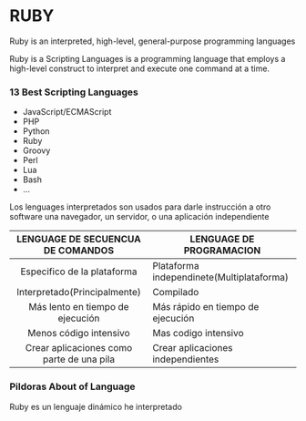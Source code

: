 # RUBY
 
 Ruby is an interpreted, high-level, general-purpose programming languages

 Ruby is a Scripting Languages is a programming language that employs a high-level construct to interpret and execute one command at a time.

 ### 13 Best Scripting Languages
- JavaScript/ECMAScript
- PHP
- Python
- Ruby
- Groovy
- Perl
- Lua
- Bash
- ...

Los lenguages interpretados son usados para darle instrucción a otro software una navegador, un servidor, o una aplicación independiente

|     LENGUAGE DE SECUENCUA DE COMANDOS     | LENGUAGE DE PROGRAMACION                  |
| :---------------------------------------: | ----------------------------------------- |
|        Especifico de la plataforma        | Plataforma independinete(Multiplataforma) |
|       Interpretado(Principalmente)        | Compilado                                 |
|     Más lento en tiempo de ejecución      | Más rápido en tiempo de ejecución         |
|          Menos código intensivo           | Mas codigo intensivo                      |
| Crear aplicaciones como parte de una pila | Crear aplicaciones independientes         |


### Pildoras About of Language

Ruby es un lenguaje dinámico he interpretado

